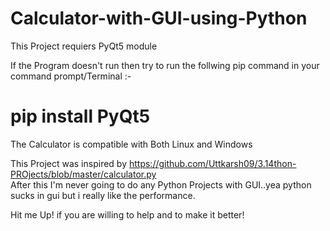 # Calculator-with-GUI-using-Python

This Project requiers PyQt5 module

  If the Program doesn't run then try to run the follwing pip command in your command prompt/Terminal :-
  # pip install PyQt5

The Calculator is compatible with Both Linux and Windows 

This Project was inspired by https://github.com/Uttkarsh09/3.14thon-PROjects/blob/master/calculator.py \
After this I'm never going to do any Python Projects with GUI..yea python sucks in gui but i really like the performance.

Hit me Up! if you are willing to help and to make it better!

